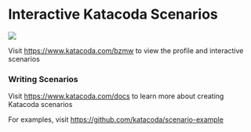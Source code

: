 # Interactive Katacoda Scenarios

[![](http://shields.katacoda.com/katacoda/bzmw/count.svg)](https://www.katacoda.com/bzmw "Get your profile on Katacoda.com")

Visit https://www.katacoda.com/bzmw to view the profile and interactive scenarios

### Writing Scenarios
Visit https://www.katacoda.com/docs to learn more about creating Katacoda scenarios

For examples, visit https://github.com/katacoda/scenario-example
